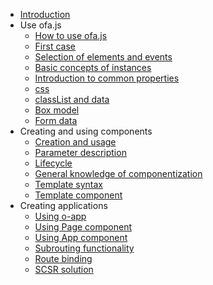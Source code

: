 - [Introduction](./introduce.md)
- Use ofa.js
  - [How to use ofa.js](./get-started/index.md)
  - [First case](./get-started/hello-world.md)
  - [Selection of elements and events](./get-started/elements-and-events.md)
  - [Basic concepts of instances](./get-started/basic-concept.md)
  - [Introduction to common properties](./get-started/common-properties.md)
  - [css](./get-started/css.md)
  - [classList and data](./get-started/classlist-and-data.md)
  - [Box model](./get-started/box-model.md)
  - [Form data](./get-started/formdata.md)
- Creating and using components
  - [Creation and usage](./create-component/index.md)
  - [Parameter description](./create-component/parameter-description.md)
  - [Lifecycle](./create-component/life-cycle.md)
  - [General knowledge of componentization](./create-component/web-components.md)
  - [Template syntax](./create-component/template-syntax.md)
  - [Template component](./create-component/template-component.md)
- Creating applications
  - [Using o-app](./create-app/index.md)
  - [Using Page component](./create-app/page.md)
  - [Using App component](./create-app/app.md)
  - [Subrouting functionality](./create-app/subrouting.md)
  - [Route binding](./create-app/o-router.md)
  - [SCSR solution](./create-app/scsr.md)
<!-- - Other
  - [Data sharing](./others/data-sharing.md)
  - [ofa.js and micro frontend](./others/about-micro-frontend.md) -->

